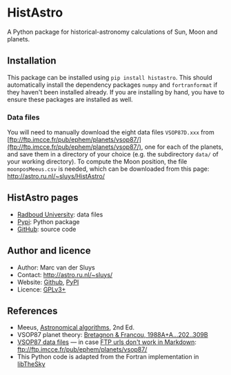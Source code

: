 # HistAstro #

A Python package for historical-astronomy calculations of Sun, Moon and planets.


## Installation ##

This package can be installed using `pip install histastro`.  This should automatically install the
dependency packages `numpy` and `fortranformat` if they haven't been installed already.  If you are installing
by hand, you have to ensure these packages are installed as well.


### Data files ###

You will need to manually download the eight data files `VSOP87D.xxx` from
[ftp://ftp.imcce.fr/pub/ephem/planets/vsop87/](ftp://ftp.imcce.fr/pub/ephem/planets/vsop87/), one for each of
the planets, and save them in a directory of your choice (e.g. the subdirectory `data/` of your working
directory).  To compute the Moon position, the file `moonposMeeus.csv` is needed, which can be downloaded from
this page: http://astro.ru.nl/~sluys/HistAstro/


## HistAstro pages ##

* [Radboud University](http://astro.ru.nl/~sluys/HistAstro/): data files
* [Pypi](https://pypi.org/project/histastro/): Python package
* [GitHub](https://github.com/MarcvdSluys/HistAstro): source code


## Author and licence ##

* Author: Marc van der Sluys
* Contact: http://astro.ru.nl/~sluys/
* Website: [Github](https://github.com/MarcvdSluys/HistAstro), [PyPI](https://pypi.org/project/histastro/)
* Licence: [GPLv3+](https://www.gnu.org/licenses/gpl.html)


## References ##

* Meeus, [Astronomical algorithms](https://www.willbell.com/math/MC1.HTM), 2nd Ed.
* VSOP87 planet theory: [Bretagnon & Francou, 1988A+A...202..309B](https://ui.adsabs.harvard.edu/abs/1988A%26A...202..309B/)
* [VSOP87 data files](ftp://ftp.imcce.fr/pub/ephem/planets/vsop87/) &mdash; in case [FTP urls don't work in Markdown](https://github.com/gollum/gollum/issues/759): ftp://ftp.imcce.fr/pub/ephem/planets/vsop87/
* This Python code is adapted from the Fortran implementation in [libTheSky](http://libthesky.sourceforge.net/)
